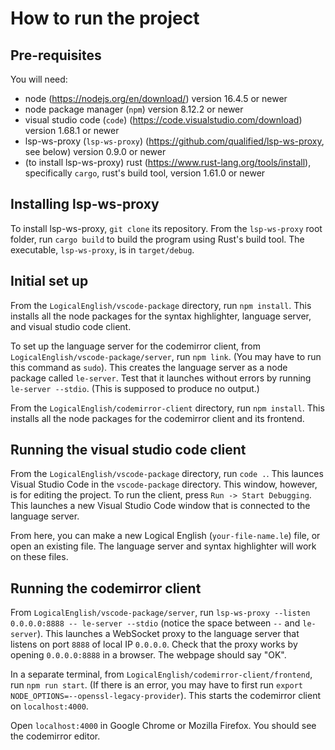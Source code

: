 # How to run the project
## Pre-requisites
You will need:
 - node (https://nodejs.org/en/download/) version 16.4.5 or newer
 - node package manager (`npm`) version 8.12.2 or newer
 - visual studio code (`code`) (https://code.visualstudio.com/download) version 1.68.1 or newer
 - lsp-ws-proxy (`lsp-ws-proxy`) (https://github.com/qualified/lsp-ws-proxy, see below) version 0.9.0 or newer
 - (to install lsp-ws-proxy) rust (https://www.rust-lang.org/tools/install), specifically `cargo`, rust's build tool, version 1.61.0 or newer

## Installing lsp-ws-proxy
To install lsp-ws-proxy, `git clone` its repository. From the `lsp-ws-proxy` root folder, run `cargo build` to build the program using Rust's build tool. The executable, `lsp-ws-proxy`, is in `target/debug`. 

## Initial set up
From the `LogicalEnglish/vscode-package` directory, run `npm install`. This installs all the node packages for the syntax highlighter, language server, and visual studio code client. 

To set up the language server for the codemirror client, from `LogicalEnglish/vscode-package/server`, run `npm link`. (You may have to run this command as `sudo`). This creates the language server as a node package called `le-server`. Test that it launches without errors by running `le-server --stdio`. (This is supposed to produce no output.)

From the `LogicalEnglish/codemirror-client` directory, run `npm install`. This installs all the node packages for the codemirror client and its frontend.


## Running the visual studio code client
From the `LogicalEnglish/vscode-package` directory, run `code .`. This launces Visual Studio Code in the `vscode-package` directory. This window, however, is for editing the project. 
To run the client, press `Run -> Start Debugging`. This launches a new Visual Studio Code window that is connected to the language server. 

From here, you can make a new Logical English (`your-file-name.le`) file, or open an existing file. The language server and syntax highlighter will work on these files.


## Running the codemirror client
From `LogicalEnglish/vscode-package/server`, run `lsp-ws-proxy --listen 0.0.0.0:8888 -- le-server --stdio` (notice the space between `--` and `le-server`). This launches a WebSocket proxy to the language server that listens on port `8888` of local IP `0.0.0.0`. Check that the proxy works by opening `0.0.0.0:8888` in a browser. The webpage should say "OK".

In a separate terminal, from `LogicalEnglish/codemirror-client/frontend`, run `npm run start`. (If there is an error, you may have to first run `export NODE_OPTIONS=--openssl-legacy-provider`). This starts the codemirror client on `localhost:4000`. 

Open `localhost:4000` in Google Chrome or Mozilla Firefox. You should see the codemirror editor.
